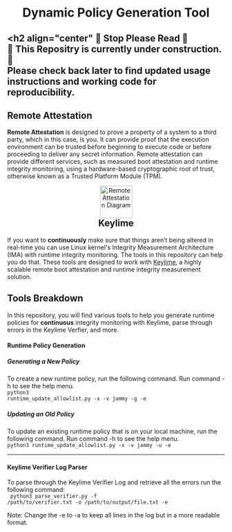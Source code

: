 <style>h1 { border-bottom: 0; } </style>

# <h1 align="center"> Dynamic Policy Generation Tool

## <h2 align="center" 🛑 Stop Please Read 🛑 <br> 🚧 This Repositry is currently under construction. 🚧 <br> Please check back later to find updated usage instructions and working code for reproducibility. 

## Remote Attestation
**Remote Attestation** is designed to prove a property of a system to a third party, which in this case, is you. It can provide proof that the execution environment can be trusted before beginning to execute code or before proceeding to deliver any secret information. Remote attestation can provide different services, such as measured boot attestation and runtime integrity monitoring, using a hardware-based cryptographic root of trust, otherwise known as a Trusted Platform Module (TPM).

<div align="center">
<img  src="images/keylime.png" alt="Remote Attestation Diagram" width="75" height="75">
<h2 style="text-align:center;  border-bottom: 0; margin-top:-1px;"> Keylime

</div>

If you want to **continuously** make sure that things aren’t being altered in real-time you can use Linux kernel's Integrity Measurement Architecture (IMA) with runtime integrity monitoring. The tools in this repository can help you do that. These tools are designed to work with [Keylime](https://keylime.dev/), a highly scalable remote boot attestation and runtime integrity measurement solution.


## Tools Breakdown
In this repository, you will find various tools to help you generate runtime policies for **continuous** integrity monitoring with Keylime, parse through errors in the Keylime Verfier, and more. 

#### Runtime Policy Generation
##### Generating a New Policy
To create a new runtime policy, run the following command. Run command -h to see the help menu. <br>
<code>python3 runtime_update_allowlist.py -x -v jammy -g -e </code>

##### Updating an Old Policy
To update an existing runtime policy that is on your local machine, run the following command. Run command -h to see the help menu. <br>
<code>python3 runtime_update_allowlist.py -x -v jammy -u -e </code>
_________________
#### Keylime Verifier Log Parser
To parse through the Keylime Verifier Log and retrieve all the errors run the following command: <br>
<code> python3 parse_verifier.py -f /path/to/verifier.txt -o /path/to/output/file.txt -e </code>

Note: Change the -e to -a to keep all lines in the log but in a more readable format. <br>
